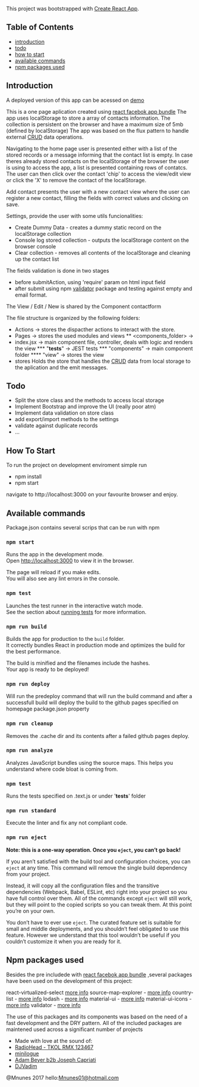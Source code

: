 This project was bootstrapped with [Create React App](https://github.com/facebookincubator/create-react-app).
## Table of Contents
- [introduction](#introduction)
- [todo](#todo)
- [how to start](#how-to-start)
- [available commands](#available-commands)
- [npm packages used](#npm-packages-used)

## Introduction
A deployed version of this app can be acessed on [demo](https://mnunes01.github.io/reactcontact/)

This is a one page aplication created using [react facebok app bundle](https://github.com/facebookincubator/create-react-app)
The app uses localStorage to store a array of contacts information.
The collection is persistent on the browser and have a maximum size of 5mb (defined by localStorage)
The app was based on the flux pattern to handle external [CRUD](https://en.wikipedia.org/wiki/Create,_read,_update_and_delete) data operations.

Navigating to the home page user is presented either with a list of the stored records or a message informing that the contact list is empty.
In case theres already stored contacts on the localStorage of the browser the user is using to access the app, a list is presented containing rows of contatcs.
The user can then click over the contact 'chip' to access the view/edit view or click the 'X' to remove the contact of the localStorage.

Add contact presents the user with a new contact view where the user can register a new contact, filling the fields with correct values and clicking on save.

Settings, provide the user with some utils funcionalities:
* Create Dummy Data - creates a dummy static record on the localStorage collection
* Console log stored collection - outputs the localStorage content on the browser console
* Clear collection - removes all contents of the localStorage and cleaning up the contact list

The fields validation is done in two stages
* before submitAction, using 'require' param on html input field
* after submit using npm [validator](https://www.npmjs.com/package/validator) package and testing against empty and email format.


The View / Edit / New is shared by the Component contactform

The file structure is organized by the following folders:
* Actions -> stores the dispacther actions to interact with the store.
* Pages -> stores the used modules and views
** <components_folder> ->
* index.jsx -> main component file, controller, deals with logic and renders the view
*** "__tests__" -> JEST tests
*** "components" -> main component folder
**** "view<component name>" -> stores the view
* stores
Holds the store that handles the [CRUD](https://en.wikipedia.org/wiki/Create,_read,_update_and_delete) data from local storage to the aplication and the emit messages.

## Todo
* Split the store class and the methods to access local storage
* Implement Bootstrap and improve the UI (really poor atm)
* Implement data validation on store class
* add export/import methods to the settings
* validate against duplicate records
* ...

## How To Start
To run the project on development enviroment simple run
- npm install
- npm start

navigate to http://localhost:3000 on your favourite browser and enjoy.


## Available commands
Package.json contains several scrips that can be run with npm

### `npm start`

Runs the app in the development mode.<br>
Open [http://localhost:3000](http://localhost:3000) to view it in the browser.

The page will reload if you make edits.<br>
You will also see any lint errors in the console.

### `npm test`

Launches the test runner in the interactive watch mode.<br>
See the section about [running tests](#running-tests) for more information.

### `npm run build`

Builds the app for production to the `build` folder.<br>
It correctly bundles React in production mode and optimizes the build for the best performance.

The build is minified and the filenames include the hashes.<br>
Your app is ready to be deployed!

### `npm run deploy`

Will run the predeploy command that will run the build command and after a successfull build will deploy the build to the github pages specified on homepage package.json property

### `npm run cleanup`

Removes the .cache dir and its contents after a failed github pages deploy.

### `npm run analyze`

Analyzes JavaScript bundles using the source maps. This helps you understand where code bloat is coming from.

### `npm test`

Runs the tests specified on <component>.text.js or under '__tests__' folder

### `npm run standard`

Execute the linter and fix any not compliant code.

### `npm run eject`

**Note: this is a one-way operation. Once you `eject`, you can’t go back!**

If you aren’t satisfied with the build tool and configuration choices, you can `eject` at any time. This command will remove the single build dependency from your project.

Instead, it will copy all the configuration files and the transitive dependencies (Webpack, Babel, ESLint, etc) right into your project so you have full control over them. All of the commands except `eject` will still work, but they will point to the copied scripts so you can tweak them. At this point you’re on your own.

You don’t have to ever use `eject`. The curated feature set is suitable for small and middle deployments, and you shouldn’t feel obligated to use this feature. However we understand that this tool wouldn’t be useful if you couldn’t customize it when you are ready for it.


## Npm packages used
Besides the pre includede with [react facebok app bundle](https://github.com/facebookincubator/create-react-app) ,several packages have been used on the development of this project:

react-virtualized-select [more info](https://www.npmjs.com/package/react-virtualized-select)
source-map-explorer - [more info](https://www.npmjs.com/package/source-map-explorer)
country-list - [more info](https://www.npmjs.com/package/country-list)
lodash - [more info](https://www.npmjs.com/package/lodash)
material-ui - [more info](https://www.npmjs.com/package/material-ui)
material-ui-icons - [more info](https://www.npmjs.com/package/material-ui-icons)
validator - [more info](https://www.npmjs.com/package/validator)

The use of this packages and its components was based on the need of a fast development and the DRY pattern.
All of the included packages are maintened used across a significant number of projects




* Made with love at the sound of:
* [RadioHead - TKOL RMX 123467](https://open.spotify.com/album/47xaqCsJcYFWqD1gwujl1T)
* [minilogue](https://www.youtube.com/watch?v=qgiL7lsIATA)
* [Adam Beyer b2b Joseph Capriati](https://www.youtube.com/watch?v=0QLmIL7ffcQ)
* [DJVadim](https://www.youtube.com/watch?v=alJTygi_A9k)


@Mnunes 2017 hello:[Mnunes01@hotmail.com](mailto:mnunes01@hotmail.com)
